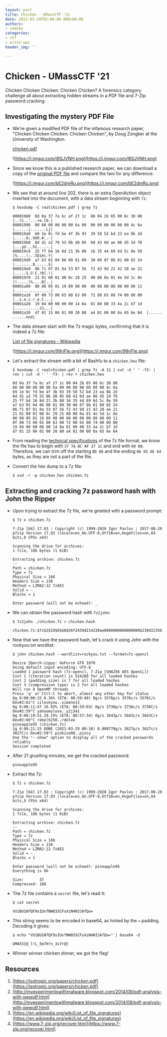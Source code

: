 ```yaml
---
layout: post
title: Chicken - UMassCTF '21
date: 2021-03-29T05:06:00.000+00:00
authors:
- samiko
categories:
- ctf
- write-ups
header_img: ''

---
```

# Chicken - UMassCTF '21
Chicken Chicken Chicken: Chicken Chicken? A forensics category challenge all about extracting hidden streams in a PDF file and 7-Zip password cracking.

## Investigating the mystery PDF File

- We're given a modified PDF file of the infamous research paper, "Chicken Chicken Chicken: Chicken Chicken", by Doug Zongker at the University of Washington.

    [chicken.pdf](http://static.ctf.umasscybersec.org/forensics/4a1df658-9bd2-4582-892d-630c9fe36084/chicken.pdf)

    ![https://i.imgur.com/jBSJVNH.png](https://i.imgur.com/jBSJVNH.png)

- Since we know this is a published research paper, we can download a copy of the [original PDF file](https://isotropic.org/papers/chicken.pdf) and compare the two for any difference:

    ![https://i.imgur.com/bE2dmRu.png](https://i.imgur.com/bE2dmRu.png)

- We see that at around line 202, there is an extra OpenAction object inserted into the document, with a data stream beginning with `7z`:

    `$ hexdump -C realchicken.pdf | grep 7z`

    ```
    00001980  0d 0a 37 7a bc af 27 1c  00 04 2b 65 00 6c 30 00  |..7z..'...+e.l0.|
    00001990  00 00 00 00 00 00 6a 00  00 00 00 00 00 00 4c 6a  |......j.......Lj|
    000019a0  b9 1e 0c fd be 4f 3b 93  39 58 52 bd 23 ea 0b 2d  |.....O;.9XR.#..-|
    000019b0  8d d1 a2 79 55 0b d8 05  68 43 0d ae 06 d5 2d f8  |...yU...hC....-.|
    000019c0  25 ff b4 16 8d 21 3b 88  16 35 44 69 6d 5c 0e 59  |%....!;..5Dim\.Y|
    000019d0  a7 b3 01 04 06 00 01 09  30 00 07 0b 01 00 02 24  |........0......$|
    000019e0  06 f1 07 01 0a 53 07 56  f2 43 9d 21 42 28 ae 21  |.....S.V.C.!B(.!|
    000019f0  21 01 00 01 00 0c 29 25  00 08 0a 01 4e 5d 1c 8e  |!.....)%....N]..|
    00001a00  00 00 05 01 19 09 00 00  00 00 00 00 00 00 00 11  |................|
    00001a10  0f 00 73 00 65 00 63 00  72 00 65 00 74 00 00 00  |..s.e.c.r.e.t...|
    00001a20  19 04 00 00 00 00 14 0a  01 00 80 33 4a 2c b7 1d  |...........3J,..|
    00001a30  d7 01 15 06 01 00 20 80  a4 81 00 00 0a 65 6e 64  |...... ......end|
    ```

- The data stream start with the 7z magic bytes, confirming that it is indeed a 7z file:

    [List of file signatures - Wikipedia](https://en.wikipedia.org/wiki/List_of_file_signatures)

    ![https://i.imgur.com/99riFle.png](https://i.imgur.com/99riFle.png)

- Let's extract the stream with a bit of Bashfu to a `chicken.hex` file:

    `$ hexdump -C realchicken.pdf | grep 7z -A 11 | cut -d ' ' -f3- | rev | cut -d ' ' -f3- | rev > chicken.hex`

    ```
    0d 0a 37 7a bc af 27 1c 00 04 2b 65 00 6c 30 00
    00 00 00 00 00 00 6a 00 00 00 00 00 00 00 4c 6a
    b9 1e 0c fd be 4f 3b 93 39 58 52 bd 23 ea 0b 2d
    8d d1 a2 79 55 0b d8 05 68 43 0d ae 06 d5 2d f8
    25 ff b4 16 8d 21 3b 88 16 35 44 69 6d 5c 0e 59
    a7 b3 01 04 06 00 01 09 30 00 07 0b 01 00 02 24
    06 f1 07 01 0a 53 07 56 f2 43 9d 21 42 28 ae 21
    21 01 00 01 00 0c 29 25 00 08 0a 01 4e 5d 1c 8e
    00 00 05 01 19 09 00 00 00 00 00 00 00 00 00 11
    0f 00 73 00 65 00 63 00 72 00 65 00 74 00 00 00
    19 04 00 00 00 00 14 0a 01 00 80 33 4a 2c b7 1d
    d7 01 15 06 01 00 20 80 a4 81 00 00 0a 65 6e 64
    ```

- From reading the [technical specifications](https://www.7-zip.org/recover.html) of the 7z file format, we know the file has to begin with `37 7A BC AF 27 1C` and end with `00 00`. Therefore, we can trim off the starting `0D 0A` and the ending `0A 65 6E 64` bytes, as they are not a part of the file.
- Convert the hex dump to a 7z file:

    `$ xxd -r -p chicken.hex chicken.7z`

## Extracting and cracking 7z password hash with John the Ripper

- Upon trying to extract the 7z file, we're greeted with a password prompt:

    `$ 7z x chicken.7z`

    ```
    7-Zip [64] 17.03 : Copyright (c) 1999-2020 Igor Pavlov : 2017-08-28
    p7zip Version 17.03 (locale=en_AU.UTF-8,Utf16=on,HugeFiles=on,64 bits,8 CPUs x64)

    Scanning the drive for archives:
    1 file, 186 bytes (1 KiB)

    Extracting archive: chicken.7z
    --
    Path = chicken.7z
    Type = 7z
    Physical Size = 186
    Headers Size = 138
    Method = LZMA2:12 7zAES
    Solid = -
    Blocks = 1

    Enter password (will not be echoed): _
    ```

- We can obtain the password hash with `7z2john`:

    `$ 7z2john ./chicken.7z > chicken.hash`

    ```
    chicken.7z:$7z$2$19$0$$8$56f2439d214228ae0000000000000000$2384223566$48$41$0cfdbe4f3b93395852bd23ea0b2d8dd1a279550bd80568430dae06d52df825ffb4168d213b88163544696d5c0e59a7b3$37$00
    ```

- Now that we have the password hash, let's crack it using John with the rockyou.txt wordlist:

    `$ john chicken.hash --wordlist=rockyou.txt --format=7z-opencl`

    ```
    Device 2@arch-zippy: GeForce GTX 1070
    Using default input encoding: UTF-8
    Loaded 1 password hash (7z-opencl, 7-Zip [SHA256 AES OpenCL])
    Cost 1 (iteration count) is 524288 for all loaded hashes
    Cost 2 (padding size) is 7 for all loaded hashes
    Cost 3 (compression type) is 2 for all loaded hashes
    Will run 8 OpenMP threads
    Press 'q' or Ctrl-C to abort, almost any other key for status
    0g 0:00:00:15 0.36% (ETA: 00:59:49) 0g/s 3576p/s 3576c/s 3576C/s Dev#2:61°C iiloveyou..simone13
    0g 0:00:11:47 16.93% (ETA: 00:59:03) 0g/s 3736p/s 3736c/s 3736C/s Dev#2:59°C yahoomylove..y2j341
    0g 0:00:19:51 29.15% (ETA: 00:57:34) 0g/s 3643p/s 3643c/s 3643C/s Dev#2:60°C rebel9250..rdoleo
    pineapple95 (chicken.7z)
    1g 0:00:21:25 DONE (2021-03-29 00:10) 0.000778g/s 3627p/s 3627c/s 3627C/s Dev#2:59°C pinkice88..pincy
    Use the "--show" option to display all of the cracked passwords reliably
    Session completed
    ```

- After 21 gruelling minutes, we get the cracked password:

    `pineapple95`

- Extract the 7z:

    `$ 7z x chicken.7z`

    ```
    7-Zip [64] 17.03 : Copyright (c) 1999-2020 Igor Pavlov : 2017-08-28
    p7zip Version 17.03 (locale=en_AU.UTF-8,Utf16=on,HugeFiles=on,64 bits,8 CPUs x64)

    Scanning the drive for archives:
    1 file, 186 bytes (1 KiB)

    Extracting archive: chicken.7z
    --
    Path = chicken.7z
    Type = 7z
    Physical Size = 186
    Headers Size = 138
    Method = LZMA2:12 7zAES
    Solid = -
    Blocks = 1

    Enter password (will not be echoed): pineapple95
    Everything is Ok

    Size:       37
    Compressed: 186
    ```

- The 7z file contains a `secret` file, let's read it:

    `$ cat secret`

    ```
    VU1BU1N7QF9sIUxfNW03SCFuXzN4N3JAfQo=
    ```

- This string seems to be encoded in base64, as hinted by the `=` padding. Decoding it gives:

    `$ echo "VU1BU1N7QF9sIUxfNW03SCFuXzN4N3JAfQo=" | base64 -d`

    ```
    UMASS{@_l!L_5m7H!n_3x7r@}
    ```

- Winner winner chicken dinner, we got the flag!

## Resources

1. [https://isotropic.org/papers/chicken.pdf](https://isotropic.org/papers/chicken.pdf)
2. [http://myexperimentswithmalware.blogspot.com/2014/09/pdf-analysis-with-peepdf.html](http://myexperimentswithmalware.blogspot.com/2014/09/pdf-analysis-with-peepdf.html)
3. [https://en.wikipedia.org/wiki/List_of_file_signatures](https://en.wikipedia.org/wiki/List_of_file_signatures)
4. [https://www.7-zip.org/recover.html](https://www.7-zip.org/recover.html)